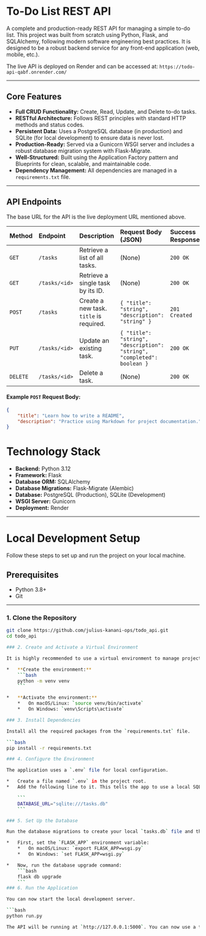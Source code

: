 # To-Do List REST API

A complete and production-ready REST API for managing a simple to-do list. This project was built from scratch using Python, Flask, and SQLAlchemy, following modern software engineering best practices. It is designed to be a robust backend service for any front-end application (web, mobile, etc.).

The live API is deployed on Render and can be accessed at: `https://todo-api-qabf.onrender.com/`

---

## Core Features

*   **Full CRUD Functionality:** Create, Read, Update, and Delete to-do tasks.
*   **RESTful Architecture:** Follows REST principles with standard HTTP methods and status codes.
*   **Persistent Data:** Uses a PostgreSQL database (in production) and SQLite (for local development) to ensure data is never lost.
*   **Production-Ready:** Served via a Gunicorn WSGI server and includes a robust database migration system with Flask-Migrate.
*   **Well-Structured:** Built using the Application Factory pattern and Blueprints for clean, scalable, and maintainable code.
*   **Dependency Management:** All dependencies are managed in a `requirements.txt` file.

---

## API Endpoints

The base URL for the API is the live deployment URL mentioned above.

| Method | Endpoint | Description | Request Body (JSON) | Success Response |
| :--- | :--- | :--- | :--- | :--- |
| `GET` | `/tasks` | Retrieve a list of all tasks. | (None) | `200 OK` |
| `GET` | `/tasks/<id>` | Retrieve a single task by its ID. | (None) | `200 OK` |
| `POST` | `/tasks` | Create a new task. `title` is required. | `{ "title": "string", "description": "string" }` | `201 Created` |
| `PUT` | `/tasks/<id>` | Update an existing task. | `{ "title": "string", "description": "string", "completed": boolean }` | `200 OK` |
| `DELETE` | `/tasks/<id>` | Delete a task. | (None) | `200 OK` |

#### Example `POST` Request Body:
```json
{
    "title": "Learn how to write a README",
    "description": "Practice using Markdown for project documentation."
}
```

# Technology Stack

- **Backend:** Python 3.12
- **Framework:** Flask
- **Database ORM:** SQLAlchemy
- **Database Migrations:** Flask-Migrate (Alembic)
- **Database:** PostgreSQL (Production), SQLite (Development)
- **WSGI Server:** Gunicorn
- **Deployment:** Render

---

# Local Development Setup

Follow these steps to set up and run the project on your local machine.

## Prerequisites
- Python 3.8+
- Git

---

### 1. Clone the Repository

```bash
git clone https://github.com/julius-kanani-ops/todo_api.git
cd todo_api

### 2. Create and Activate a Virtual Environment

It is highly recommended to use a virtual environment to manage project dependencies.

*   **Create the environment:**
    ```bash
    python -m venv venv
    ```

*   **Activate the environment:**
    *   On macOS/Linux: `source venv/bin/activate`
    *   On Windows: `venv\Scripts\activate`

### 3. Install Dependencies

Install all the required packages from the `requirements.txt` file.

```bash
pip install -r requirements.txt

### 4. Configure the Environment

The application uses a `.env` file for local configuration.

*   Create a file named `.env` in the project root.
*   Add the following line to it. This tells the app to use a local SQLite database file.

    ```
    DATABASE_URL="sqlite:///tasks.db"
    ```

### 5. Set Up the Database

Run the database migrations to create your local `tasks.db` file and the `task` table.

*   First, set the `FLASK_APP` environment variable:
    *   On macOS/Linux: `export FLASK_APP=wsgi.py`
    *   On Windows: `set FLASK_APP=wsgi.py`

*   Now, run the database upgrade command:
    ```bash
    flask db upgrade
    ```
### 6. Run the Application

You can now start the local development server.

```bash
python run.py

The API will be running at `http://127.0.0.1:5000`. You can now use a tool like [Postman](https://www.postman.com/) to interact with your local API endpoints.
